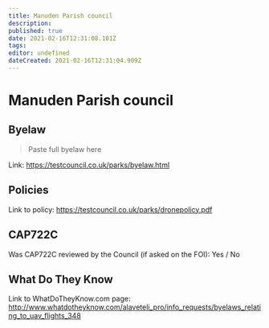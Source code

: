 ```yaml
---
title: Manuden Parish council
description: 
published: true
date: 2021-02-16T12:31:08.101Z
tags: 
editor: undefined
dateCreated: 2021-02-16T12:31:04.909Z
---
```


# Manuden Parish council


## Byelaw
> Paste full byelaw here

Link:
https://testcouncil.co.uk/parks/byelaw.html

## Policies
Link to policy:
https://testcouncil.co.uk/parks/dronepolicy.pdf

## CAP722C

Was CAP722C reviewed by the Council (if asked on the FOI): Yes / No

## What Do They Know

Link to WhatDoTheyKnow.com page:
http://www.whatdotheyknow.com/alaveteli_pro/info_requests/byelaws_relating_to_uav_flights_348

